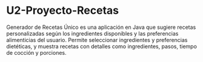 # U2-Proyecto-Recetas
Generador de Recetas Único es una aplicación en Java que sugiere recetas personalizadas según los ingredientes disponibles y las preferencias alimenticias del usuario. Permite seleccionar ingredientes y preferencias dietéticas, y muestra recetas con detalles como ingredientes, pasos, tiempo de cocción y porciones.
